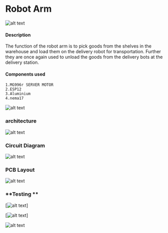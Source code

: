 # Robot Arm


![alt text](https://github.com/cepdnaclk/e16-3yp-smart-pharmaceutical-warehousing/blob/main/Hardware/Arm/testing/video2.gif?raw=true)

#### **Description**
The function of the robot arm is to pick goods from the shelves in the warehouse and load them on the delivery robot for transportation. Further they are once again used to unload the goods from the delivery bots at the delivery station.

#### **Components used**
    1.MG996r SERVER MOTOR
    2.ESP12
    3.Aluminium
    4.nema17
    
![alt text](https://github.com/cepdnaclk/e16-3yp-smart-pharmaceutical-warehousing/blob/main/Hardware/Arm/testing/video4.gif?raw=true)
   
### **architecture**

![alt text](https://github.com/cepdnaclk/e16-3yp-smart-pharmaceutical-warehousing/blob/main/Hardware/Arm/arch_software.png?raw=true)


### **Circuit Diagram**   

 ![alt text](https://github.com/cepdnaclk/e16-3yp-smart-pharmaceutical-warehousing/blob/main/Hardware/Arm/circuit/Schematic_V2.png?raw=true)

### **PCB Layout**

 ![alt text](https://github.com/cepdnaclk/e16-3yp-smart-pharmaceutical-warehousing/blob/main/Hardware/Arm/circuit/testing_PCB.png?raw=true)

### **Testing **

[![alt text](https://github.com/cepdnaclk/e16-3yp-smart-pharmaceutical-warehousing/blob/main/Hardware/Arm/circuit/face.jpg?raw=true)]

[![alt text](https://github.com/cepdnaclk/e16-3yp-smart-pharmaceutical-warehousing/blob/main/Hardware/Arm/circuit/testing/gripper/raer.jpg?raw=true)]

![alt text](https://github.com/cepdnaclk/e16-3yp-smart-pharmaceutical-warehousing/blob/main/Hardware/Arm/testing/video3.gif?raw=true)

